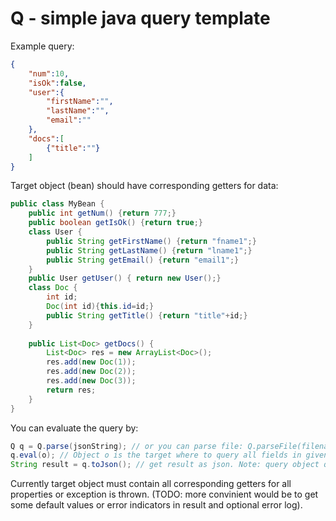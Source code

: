 # Q - simple java query template

Example query:

```json
{
	"num":10,
	"isOk":false,
	"user":{
		"firstName":"",
		"lastName":"",
		"email":""
	},
	"docs":[ 
		{"title":""}
	]
}
```

Target object (bean) should have corresponding getters for data:

```java
public class MyBean {
	public int getNum() {return 777;}
	public boolean getIsOk() {return true;}
	class User {
		public String getFirstName() {return "fname1";}
		public String getLastName() {return "lname1";}
		public String getEmail() {return "email1";}
	}
	public User getUser() { return new User();}
	class Doc {
		int id;
		Doc(int id){this.id=id;}
		public String getTitle() {return "title"+id;}
	}
	
	public List<Doc> getDocs() {
		List<Doc> res = new ArrayList<Doc>();
		res.add(new Doc(1));
		res.add(new Doc(2));
		res.add(new Doc(3));
		return res;
	}
}
```

You can evaluate the query by:

```java
Q q = Q.parse(jsonString); // or you can parse file: Q.parseFile(filename);
q.eval(o); // Object o is the target where to query all fields in given query object.
String result = q.toJson(); // get result as json. Note: query object q is modified and contains the result.
```

Currently target object must contain all corresponding getters for all properties or exception is thrown. 
(TODO: more convinient would be to get some default values or error indicators in result and optional error log).




 

